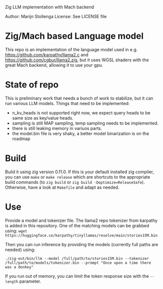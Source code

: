 Zig LLM implementation with Mach backend

Author: Marijn Stollenga
License: See LICENSE file

Zig/Mach based Language model
============
This repo is an implementation of the language model used in e.g. https://github.com/karpathy/llama2.c and https://github.com/cgbur/llama2.zig, but it uses WGSL shaders with the great Mach backend, allowing it to use your gpu.

State of repo
=============
This is preliminary work that needs a bunch of work to stabilize, but it can run various LLM models.
Things that need to be implemented:
- n_kv_heads is not supported right now, we expect query heads to be same size as key/value heads.
- sampling is still MAP sampling, temp sampling needs to be implemented.
- there is still leaking memory in variuos parts.
- the model.bin file is very shaky, a better model binarization is on the roadmap

Build
=====
Build it using zig version 0.11.0. If this is your default installed zig compiler, you can use `make` or `make release` which are shortcuts to the appropriate build commands (to `zig build` or `zig build -Doptimize=ReleaseSafe`). Otherwise, have a look at `Makefile` and adapt as needed.

Use
===
Provide a model and tokenizer file. The llama2 repo tokenizer from karpathy is added in this repository. One of the matching models can be grabbed using:
`wget https://huggingface.co/karpathy/tinyllamas/resolve/main/stories15M.bin`

Then you can run inference by providing the models (currently full paths are needed) using:

`./zig-out/bin/llm --model /full/path/to/stories15M.bin --tokenizer /full/path/to/models/tokenizer.bin --prompt "Once upon a time there was a donkey"`

If you run out of memory, you can limit the token response size with the `--length` parameter.